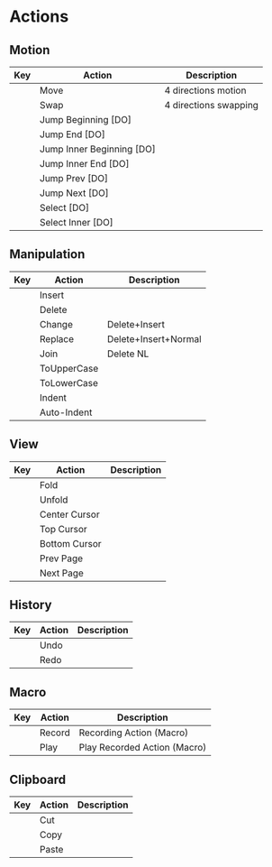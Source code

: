 # Actions

## Motion
| Key | Action                    | Description                  |
| --  | --                        | --                           |
|     | Move                      | 4 directions motion          |
|     | Swap                      | 4 directions swapping        |
|     | Jump Beginning [DO]       |                              |
|     | Jump End [DO]             |                              |
|     | Jump Inner Beginning [DO] |                              |
|     | Jump Inner End [DO]       |                              |
|     | Jump Prev [DO]            |                              |
|     | Jump Next [DO]            |                              |
|     | Select [DO]               |                              |
|     | Select Inner [DO]         |                              |

## Manipulation
| Key | Action                    | Description                  |
| --  | --                        | --                           |
|     | Insert                    |                              |
|     | Delete                    |                              |
|     | Change                    | Delete+Insert                |
|     | Replace                   | Delete+Insert+Normal         |
|     | Join                      | Delete NL                    |
|     | ToUpperCase               |                              |
|     | ToLowerCase               |                              |
|     | Indent                    |                              |
|     | Auto-Indent               |                              |

## View
| Key | Action                    | Description                  |
| --  | --                        | --                           |
|     | Fold                      |                              |
|     | Unfold                    |                              |
|     | Center Cursor             |                              |
|     | Top Cursor                |                              |
|     | Bottom Cursor             |                              |
|     | Prev Page                 |                              |
|     | Next Page                 |                              |

## History
| Key | Action                    | Description                  |
| --  | --                        | --                           |
|     | Undo                      |                              |
|     | Redo                      |                              |

## Macro
| Key | Action                    | Description                  |
| --  | --                        | --                           |
|     | Record                    | Recording Action (Macro)     |
|     | Play                      | Play Recorded Action (Macro) |

## Clipboard 
| Key | Action                    | Description                  |
| --  | --                        | --                           |
|     | Cut                       |                              |
|     | Copy                      |                              |
|     | Paste                     |                              |
